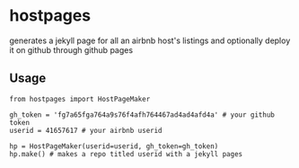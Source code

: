 # hostpages 
generates a jekyll page for all an airbnb host's listings and optionally deploy it on github through github pages

## Usage
```
from hostpages import HostPageMaker

gh_token = 'fg7a65fga764a9s76f4afh764467ad4ad4afd4a' # your github token
userid = 41657617 # your airbnb userid

hp = HostPageMaker(userid=userid, gh_token=gh_token)
hp.make() # makes a repo titled userid with a jekyll pages
```
